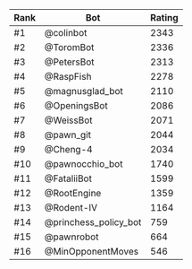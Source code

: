 Rank|Bot|Rating
---|---|---
#1|@colinbot|2343
#2|@ToromBot|2336
#3|@PetersBot|2313
#4|@RaspFish|2278
#5|@magnusglad_bot|2110
#6|@OpeningsBot|2086
#7|@WeissBot|2071
#8|@pawn_git|2044
#9|@Cheng-4|2034
#10|@pawnocchio_bot|1740
#11|@FataliiBot|1599
#12|@RootEngine|1359
#13|@Rodent-IV|1164
#14|@princhess_policy_bot|759
#15|@pawnrobot|664
#16|@MinOpponentMoves|546

